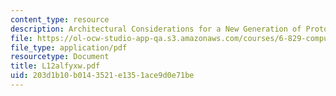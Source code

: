 ```yaml
---
content_type: resource
description: Architectural Considerations for a New Generation of Protocols
file: https://ol-ocw-studio-app-qa.s3.amazonaws.com/courses/6-829-computer-networks-fall-2002/203d1b10b0143521e1351ace9d0e71be_L12alfyxw.pdf
file_type: application/pdf
resourcetype: Document
title: L12alfyxw.pdf
uid: 203d1b10-b014-3521-e135-1ace9d0e71be
---
```

